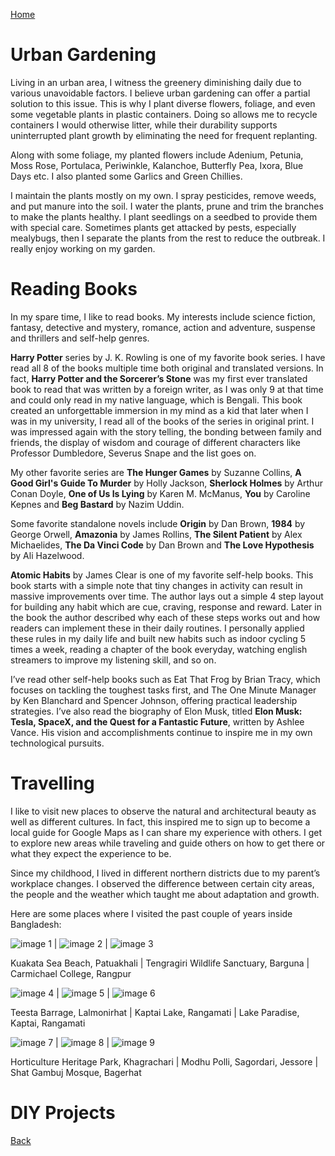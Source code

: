 [Home](https://mustahsinfarhan.github.io/)
# Urban Gardening
Living in an urban area, I witness the greenery diminishing daily due to various unavoidable factors. I believe urban gardening can offer a partial solution to this issue. This is why I plant diverse flowers, foliage, and even some vegetable plants in plastic containers. Doing so allows me to recycle containers I would otherwise litter, while their durability supports uninterrupted plant growth by eliminating the need for frequent replanting.

Along with some foliage, my planted flowers include Adenium, Petunia, Moss Rose, Portulaca, Periwinkle, Kalanchoe, Butterfly Pea, Ixora, Blue Days etc. I also planted some Garlics and Green Chillies.

I maintain the plants mostly on my own. I spray pesticides, remove weeds, and put manure into the soil. I water the plants, prune and trim the branches to make the plants healthy. I plant seedlings on a seedbed to provide them with special care. Sometimes plants get attacked by pests, especially mealybugs, then I separate the plants from the rest to reduce the outbreak. I really enjoy working on my garden.  

# Reading Books
In my spare time, I like to read books. My interests include science fiction, fantasy, detective and mystery, romance, action and adventure, suspense and thrillers and self-help genres. 

**Harry Potter** series by J. K. Rowling is one of my favorite book series. I have read all 8 of the books multiple time both original and translated versions. In fact, **Harry Potter and the Sorcerer’s Stone** was my first ever translated book to read that was written by a foreign writer, as I was only 9 at that time and could only read in my native language, which is Bengali. This book created an unforgettable immersion in my mind as a kid that later when I was in my university, I read all of the books of the series in original print. I was impressed again with the story telling, the bonding between family and friends, the display of wisdom and courage of different characters like Professor Dumbledore, Severus Snape and the list goes on.

My other favorite series are **The Hunger Games** by Suzanne Collins, **A Good Girl's Guide To Murder** by Holly Jackson, **Sherlock Holmes** by Arthur Conan Doyle, **One of Us Is Lying** by Karen M. McManus, **You** by Caroline Kepnes and **Beg Bastard** by Nazim Uddin.

Some favorite standalone novels include **Origin** by Dan Brown, **1984** by George Orwell, **Amazonia** by James Rollins, **The Silent Patient** by Alex Michaelides, **The Da Vinci Code** by Dan Brown and **The Love Hypothesis** by Ali Hazelwood.

**Atomic Habits** by James Clear is one of my favorite self-help books. This book starts with a simple note that tiny changes in activity can result in massive improvements over time. The author lays out a simple 4 step layout for building any habit which are cue, craving, response and reward. Later in the  book the author described why each of these steps works out and how readers can implement these in their daily routines. I personally applied these rules in my daily life and built new habits such as indoor cycling 5 times a week, reading a chapter of the book everyday, watching english streamers to improve my listening skill, and so on.

I’ve read other self-help books such as Eat That Frog by Brian Tracy, which focuses on tackling the toughest tasks first, and The One Minute Manager by Ken Blanchard and Spencer Johnson, offering practical leadership strategies. I’ve also read the biography of Elon Musk, titled **Elon Musk: Tesla, SpaceX, and the Quest for a Fantastic Future**, written by Ashlee Vance. His vision and accomplishments continue to inspire me in my own technological pursuits.

# Travelling
I like to visit new places to observe the natural and architectural beauty as well as different cultures. In fact, this inspired me to sign up to become a local guide for Google Maps as I can share my experience with others. I get to explore new areas while traveling and guide others on how to get there or what they expect the experience to be. 

Since my childhood, I lived in different northern districts due to my parent’s workplace changes. I observed the difference between certain city areas, the people and the weather which taught me about adaptation and growth.

Here are some places where I visited the past couple of years inside Bangladesh:

![image 1](/assets/img/tr1.jpg) |  ![image 2](/assets/img/tr2.jpg) |  ![image 3](/assets/img/tr3.jpg)

Kuakata Sea Beach, Patuakhali |  Tengragiri Wildlife Sanctuary, Barguna |  Carmichael College, Rangpur

![image 4](/assets/img/tr4.jpg) |  ![image 5](/assets/img/tr5.jpg) |  ![image 6](/assets/img/tr6.jpg)

Teesta Barrage, Lalmonirhat |  Kaptai Lake, Rangamati  |  Lake Paradise, Kaptai, Rangamati

![image 7](/assets/img/tr7.jpg) |  ![image 8](/assets/img/tr8.jpg) |  ![image 9](/assets/img/tr9.jpg)

Horticulture Heritage Park, Khagrachari |  Modhu Polli, Sagordari, Jessore  |  Shat Gambuj Mosque, Bagerhat


# DIY Projects


[Back](https://mustahsinfarhan.github.io/)
